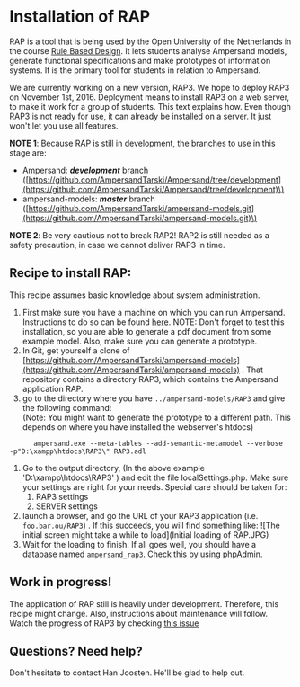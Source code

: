 # Installation of RAP

RAP is a tool that is being used by the Open University of the Netherlands in the course [Rule Based Design](http://portal.ou.nl/web/ontwerpen-met-bedrijfsregels). It lets students analyse Ampersand models, generate functional specifications and make prototypes of information systems. It is the primary tool for students in relation to Ampersand.

We are currently working on a new version, RAP3. We hope to deploy RAP3 on November 1st, 2016. Deployment means to install RAP3 on a web server, to make it work for a group of students. This text explains how. Even though RAP3 is not ready for use, it can already be installed on a server. It just won't let you use all features.

**NOTE 1**: Because RAP is still in development, the branches to use in this stage are:

* Ampersand: _**development**_ branch \([https://github.com/AmpersandTarski/Ampersand/tree/development](https://github.com/AmpersandTarski/Ampersand/tree/development)\)
* ampersand-models: _**master**_ branch \([https://github.com/AmpersandTarski/ampersand-models.git](https://github.com/AmpersandTarski/ampersand-models.git)\)

**NOTE 2**: Be very cautious not to break RAP2! RAP2 is still needed as a safety precaution, in case we cannot deliver RAP3 in time.

## Recipe to install RAP:

This recipe assumes basic knowledge about system administration.  
1. First make sure you have a machine on which you can run Ampersand. Instructions to do so can be found [here](https://ampersandtarski.gitbooks.io/documentation/content/installation/installing_ampersand.html). NOTE: Don't forget to test this installation, so you are able to generate a pdf document from some example model. Also, make sure you can generate a prototype.  
2. In Git, get yourself a clone of [https://github.com/AmpersandTarski/ampersand-models](https://github.com/AmpersandTarski/ampersand-models) . That repository contains a directory RAP3, which contains the Ampersand application RAP.  
3. go to the directory where you have `../ampersand-models/RAP3` and give the following command:  
\(Note: You might want to generate the prototype to a different path. This depends on where you have installed the webserver's htdocs\)

```
      ampersand.exe --meta-tables --add-semantic-metamodel --verbose  -p"D:\xampp\htdocs\RAP3\" RAP3.adl
```

1. Go to the output directory, \(In the above example 'D:\xampp\htdocs\RAP3\' \) and edit the file localSettings.php. Make sure your settings are right for your needs. Special care should be taken for:
   1. RAP3 settings
   2. SERVER settings
2. launch a browser, and go the URL of your RAP3 application \(i.e. `foo.bar.ou/RAP3`\) . If this succeeds, you will find something like:
   ![The initial screen might take a while to load](Initial loading of RAP.JPG)
3. Wait for the loading to finish. If all goes well, you should have a database named `ampersand_rap3`. Check this by using phpAdmin.

## Work in progress!

The application of RAP still is heavily under development. Therefore, this recipe might change. Also, instructions about maintenance will follow. Watch the progress of RAP3 by checking [this issue](https://github.com/AmpersandTarski/Ampersand/issues/449)

## Questions? Need help?

Don't hesitate to contact Han Joosten. He'll be glad to help out.

